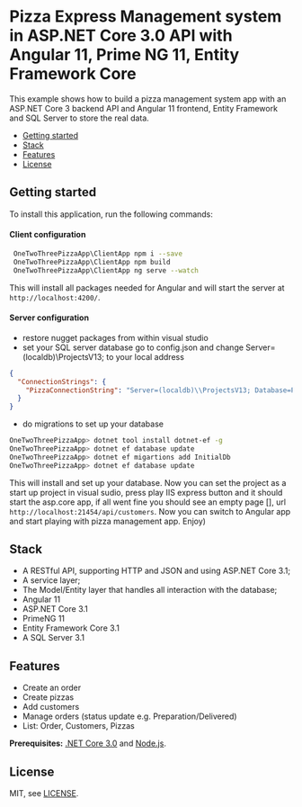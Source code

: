 # Pizza Express Management system in ASP.NET Core 3.0 API with Angular 11, Prime NG 11, Entity Framework Core

This example shows how to build a pizza management system app with an ASP.NET Core 3 backend API and Angular 11 frontend, Entity Framework and SQL Server to store the real data.

* [Getting started](#getting-started)
* [Stack](#stack)
* [Features](#features)
* [License](#license)


## Getting started

To install this application, run the following commands:

#### Client configuration

```bash
 OneTwoThreePizzaApp\ClientApp npm i --save
 OneTwoThreePizzaApp\ClientApp npm build
 OneTwoThreePizzaApp\ClientApp ng serve --watch
```

This will install all packages needed for Angular and will start the server at `http://localhost:4200/`.

#### Server configuration
* restore nugget packages from within visual studio
* set your SQL server database go to config.json and change Server=(localdb)\\ProjectsV13; to your local address

```json
{
  "ConnectionStrings": {
    "PizzaConnectionString": "Server=(localdb)\\ProjectsV13; Database=PizzaStoreDB; Trusted_Connection=True; Integrated Security=true; MultipleActiveResultSets=true"
  }
}
```
* do migrations to set up your database 
```bash
OneTwoThreePizzaApp> dotnet tool install dotnet-ef -g
OneTwoThreePizzaApp> dotnet ef database update
OneTwoThreePizzaApp> dotnet ef migartions add InitialDb
OneTwoThreePizzaApp> dotnet ef database update
```
This will install and set up your database. Now you can set the project as a start up project in visual sudio, press play IIS express button and it should start the asp.core app, if all went fine you should see an empty page [], url `http://localhost:21454/api/customers`.
Now you can switch to Angular app and start playing with pizza management app. Enjoy)

## Stack

* A RESTful API, supporting HTTP and JSON and using ASP.NET Core 3.1;
*  A service layer;
* The Model/Entity layer that handles all interaction with the database;
*  Angular 11
*  ASP.NET Core 3.1
* PrimeNG 11
*  Entity Framework Core 3.1
*  A SQL Server 3.1


## Features
* Create an order
*  Create pizzas
* Add customers
*  Manage orders (status update e.g. Preparation/Delivered)
*  List: Order, Customers, Pizzas

**Prerequisites:** [.NET Core 3.0](https://dot.net/core) and [Node.js](https://nodejs.org/).


## License

MIT, see [LICENSE](https://github.com/git/git-scm.com/blob/master/MIT-LICENSE.txt).

